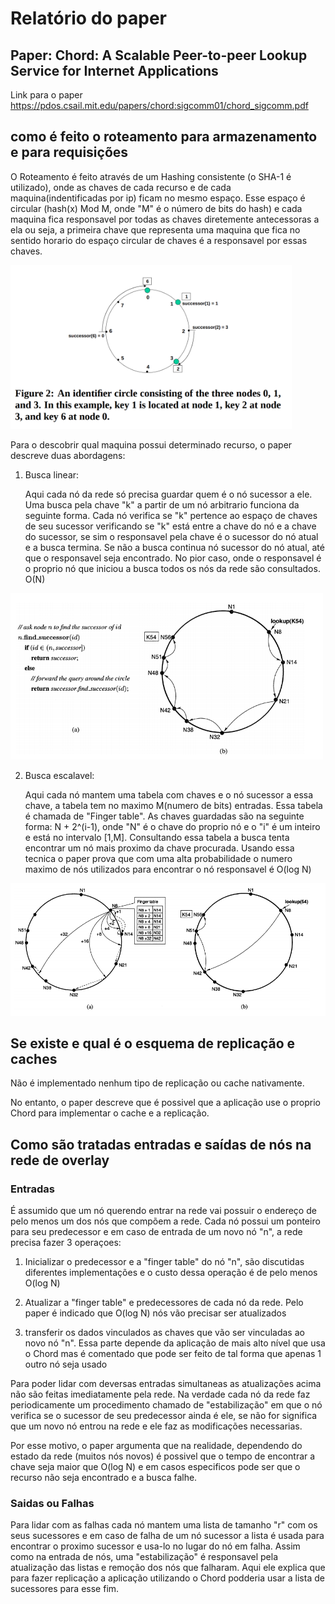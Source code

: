 # Relatório do paper

## Paper: Chord: A Scalable Peer-to-peer Lookup Service for Internet Applications

Link para o paper <https://pdos.csail.mit.edu/papers/chord:sigcomm01/chord_sigcomm.pdf>

## como é feito o roteamento para armazenamento e para requisições

O Roteamento é feito através de um Hashing consistente (o SHA-1 é utilizado), onde as chaves de cada recurso e de cada
maquina(indentificadas por ip) ficam no mesmo espaço. Esse espaço é circular (hash(x) Mod M, onde "M" é o número de bits do hash)  e cada maquina fica
responsavel por todas as chaves diretemente antecessoras a ela ou seja, a primeira chave que representa uma maquina
que fica no sentido horario do espaço circular de chaves é a responsavel por essas chaves.

<img src="imgs/responsavel-chaves.png" width="450">


Para o descobrir qual maquina possui determinado recurso,
o paper descreve duas abordagens:

1) Busca linear:

      Aqui cada nó da rede só precisa guardar quem é o nó sucessor a ele.
      Uma busca pela chave "k" a partir de um nó arbitrario funciona da seguinte forma. Cada nó verifica se "k" pertence
      ao espaço de chaves de seu sucessor verificando se "k" está entre a chave do nó e a chave do sucessor, se sim o
      responsavel pela chave é o sucessor do nó atual e a busca termina. Se não a busca continua nó sucessor do nó 
      atual, até que o responsavel seja encontrado. No pior caso, onde o responsavel é o proprio nó que iniciou a busca
      todos os nós da rede são consultados. O(N)

<img src="imgs/linear-lookup.png" width="500">

2) Busca escalavel:

      Aqui cada nó mantem uma tabela com chaves e o nó sucessor a essa chave, a tabela tem no maximo M(numero de bits) entradas. Essa tabela é chamada de "Finger table". As chaves guardadas são na seguinte forma: N + 2^(i-1), onde "N" é o chave do proprio nó e o "i" é um inteiro e está no intervalo [1,M]. Consultando essa tabela a busca tenta encontrar um nó mais proximo da chave procurada. Usando essa tecnica o paper prova que com uma alta probabilidade o numero maximo de nós utilizados para encontrar o nó responsavel é O(log N)

<img src="imgs/smart-lookup.png" width="550">

## Se existe e qual é o esquema de replicação e caches

Não é implementado nenhum tipo de replicação ou cache nativamente.

No entanto, o paper descreve que é possivel que a aplicação use o proprio Chord para implementar o cache e a replicação.

## Como são tratadas entradas e saídas de nós na rede de overlay

### Entradas

É assumido que um nó querendo entrar na rede vai possuir o endereço de pelo menos um dos nós que compõem a rede.
Cada nó possui um ponteiro para seu predecessor e em caso de entrada de um novo nó "n", a rede precisa fazer 3 operaçoes:

1) Inicializar o predecessor e a "finger table" do nó "n", são discutidas diferentes implementações e o custo dessa operação é de pelo menos O(log N)

2) Atualizar a "finger table" e predecessores de cada nó da rede. Pelo paper é indicado que O(log N) nós vão precisar ser atualizados

3) transferir os dados vinculados as chaves que vão ser vinculadas ao novo nó "n". Essa parte depende da aplicação de mais alto nível que usa o Chord mas é comentado que pode ser feito de tal forma que apenas 1 outro nó seja usado

Para poder lidar com deversas entradas simultaneas as atualizações acima não são feitas imediatamente pela rede. Na verdade cada nó da rede faz periodicamente um procedimento chamado de "estabilização" em que o nó verifica se o sucessor de seu predecessor ainda é ele, se não for significa que um novo nó entrou na rede e ele faz as modificações necessarias.

Por esse motivo, o paper argumenta que na realidade, dependendo do estado da rede (muitos nós novos) é possivel que o tempo de encontrar a chave seja maior que O(log N) e em casos especificos pode ser que o recurso não seja encontrado e a busca falhe.

### Saidas ou Falhas

Para lidar com as falhas cada nó mantem uma lista de tamanho "r" com os seus sucessores e em caso de falha de um nó sucessor a lista é usada para encontrar o proximo sucessor e usa-lo no lugar do nó em falha. Assim como na entrada de nós, uma "estabilização" é responsavel pela atualização das listas e remoção dos nós que falharam. Aqui ele explica que para fazer replicação a aplicação utilizando o Chord podderia usar a lista de sucessores para esse fim.

